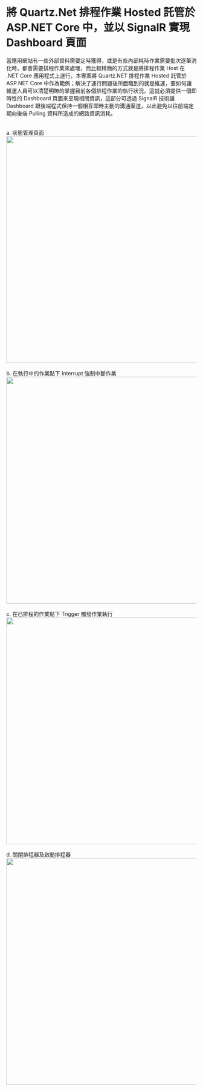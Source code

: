 # 將 Quartz.Net 排程作業 Hosted 託管於 ASP.NET Core 中，並以 SignalR 實現 Dashboard 頁面 #
當應用網站有一些外部資料需要定時獲得，或是有些內部耗時作業需要批次逐筆消化時，都會需要排程作業來處理，而比較精簡的方式就是將排程作業 Host 在 .NET Core 應用程式上運行，本專案將 Quartz.NET 排程作業 Hosted 託管於 ASP.NET Core 中作為範例；解決了運行問題後所面臨到的就是維運，要如何讓維運人員可以清楚明瞭的掌握目前各個排程作業的執行狀況，這就必須提供一個即時性的 Dashboard 頁面來呈現相關資訊，這部分可透過 SignalR 技術讓 Dashboard 跟後端程式保持一個相互即時主動的溝通渠道，以此避免以往前端定期向後端 Pulling 資料所造成的網路資訊消耗。


<br>
a. 狀態管理頁面

<img src="https://i.imgur.com/KOeWthp.gif" width="600"  /> 


<br>
<br>
b. 在執行中的作業點下 Interrupt 強制中斷作業

<img src="https://i.imgur.com/caz6j4t.gif" width="600"  /> 

<br>
<br>
c. 在已排程的作業點下 Trigger 觸發作業執行

<img src="https://i.imgur.com/c7tv9he.gif" width="600"  /> 

<br>
<br>
d. 關閉排程器及啟動排程器

<img src="https://i.imgur.com/0yoPaMq.gif" width="600"  /> 


